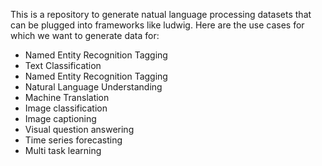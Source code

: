 This is a repository to generate natual language processing datasets that can be plugged into frameworks like ludwig.
Here are the use cases for which we want to generate data for:
- Named Entity Recognition Tagging
- Text Classification
- Named Entity Recognition Tagging
- Natural Language Understanding
- Machine Translation
- Image classification
- Image captioning
- Visual question answering
- Time series forecasting
- Multi task learning